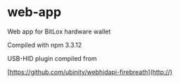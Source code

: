 # web-app
Web app for BitLox hardware wallet

Compiled with npm 3.3.12

USB-HID plugin compiled from 

[https://github.com/ubinity/webhidapi-firebreath](http://)
